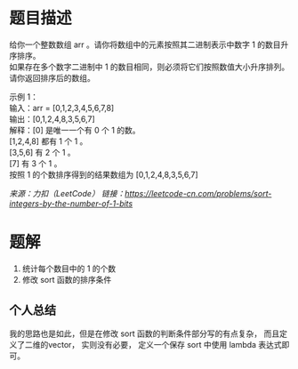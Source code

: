 # 题目描述
给你一个整数数组 arr 。请你将数组中的元素按照其二进制表示中数字 1 的数目升序排序。  
如果存在多个数字二进制中 1 的数目相同，则必须将它们按照数值大小升序排列。  
请你返回排序后的数组。  

示例 1：   
输入：arr = [0,1,2,3,4,5,6,7,8]  
输出：[0,1,2,4,8,3,5,6,7]  
解释：[0] 是唯一一个有 0 个 1 的数。  
[1,2,4,8] 都有 1 个 1 。  
[3,5,6] 有 2 个 1 。  
[7] 有 3 个 1 。  
按照 1 的个数排序得到的结果数组为 [0,1,2,4,8,3,5,6,7]  

*来源：力扣（LeetCode）*
*链接：https://leetcode-cn.com/problems/sort-integers-by-the-number-of-1-bits*

# 题解
1. 统计每个数目中的 1 的个数
2. 修改 sort 函数的排序条件

## 个人总结
我的思路也是如此，但是在修改 sort 函数的判断条件部分写的有点复杂， 而且定义了二维的vector， 实则没有必要， 定义一个保存 sort 中使用 lambda 表达式即可。
